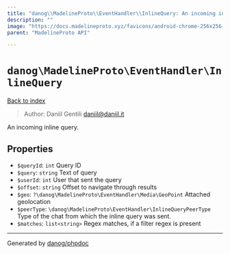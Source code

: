 ```yaml
---
title: "danog\\MadelineProto\\EventHandler\\InlineQuery: An incoming inline query."
description: ""
image: "https://docs.madelineproto.xyz/favicons/android-chrome-256x256.png"
parent: "MadelineProto API"

---
```

# `danog\MadelineProto\EventHandler\InlineQuery`
[Back to index](../../../index.html)

> Author: Daniil Gentili <daniil@daniil.it>  
  

An incoming inline query.  



## Properties
* `$queryId`: `int` Query ID
* `$query`: `string` Text of query
* `$userId`: `int` User that sent the query
* `$offset`: `string` Offset to navigate through results
* `$geo`: `?\danog\MadelineProto\EventHandler\Media\GeoPoint` Attached geolocation
* `$peerType`: `\danog\MadelineProto\EventHandler\InlineQueryPeerType` Type of the chat from which the inline query was sent.
* `$matches`: `list<string>` Regex matches, if a filter regex is present
---
Generated by [danog/phpdoc](https://phpdoc.daniil.it)
